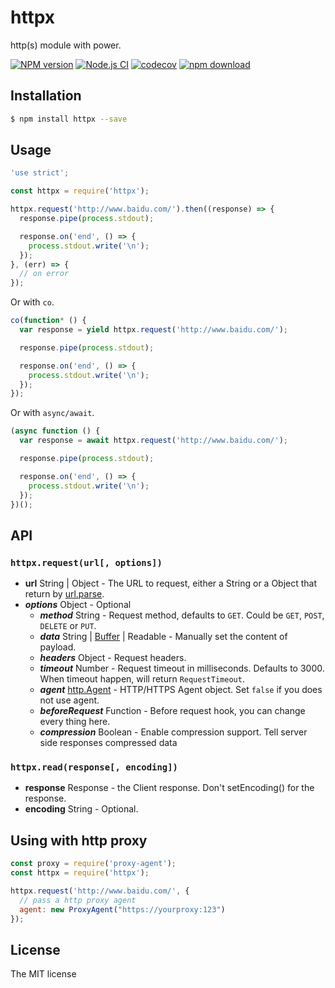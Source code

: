 httpx
===========
http(s) module with power.

[![NPM version][npm-image]][npm-url]
[![Node.js CI](https://github.com/JacksonTian/httpx/actions/workflows/node.js.yml/badge.svg)](https://github.com/JacksonTian/httpx/actions/workflows/node.js.yml)
[![codecov][cov-image]][cov-url]
[![npm download][download-image]][download-url]

[npm-image]: https://img.shields.io/npm/v/httpx.svg?style=flat-square
[npm-url]: https://npmjs.org/package/httpx
[cov-image]: https://codecov.io/gh/JacksonTian/httpx/branch/master/graph/badge.svg
[cov-url]: https://codecov.io/gh/JacksonTian/httpx
[download-image]: https://img.shields.io/npm/dm/httpx.svg?style=flat-square
[download-url]: https://npmjs.org/package/httpx

## Installation

```bash
$ npm install httpx --save
```

## Usage

```js
'use strict';

const httpx = require('httpx');

httpx.request('http://www.baidu.com/').then((response) => {
  response.pipe(process.stdout);

  response.on('end', () => {
    process.stdout.write('\n');
  });
}, (err) => {
  // on error
});
```

Or with `co`.

```js
co(function* () {
  var response = yield httpx.request('http://www.baidu.com/');

  response.pipe(process.stdout);

  response.on('end', () => {
    process.stdout.write('\n');
  });
});
```

Or with `async/await`.

```js
(async function () {
  var response = await httpx.request('http://www.baidu.com/');

  response.pipe(process.stdout);

  response.on('end', () => {
    process.stdout.write('\n');
  });
})();
```

## API

### `httpx.request(url[, options])`

- **url** String | Object - The URL to request, either a String or a Object that return by [url.parse](http://nodejs.org/api/url.html#url_url_parse_urlstr_parsequerystring_slashesdenotehost).
- ***options*** Object - Optional
    - ***method*** String - Request method, defaults to `GET`. Could be `GET`, `POST`, `DELETE` or `PUT`.
    - ***data*** String | [Buffer](http://nodejs.org/api/buffer.html) | Readable - Manually set the content of payload.
    - ***headers*** Object - Request headers.
    - ***timeout*** Number - Request timeout in milliseconds. Defaults to 3000. When timeout happen, will return `RequestTimeout`.
    - ***agent*** [http.Agent](http://nodejs.org/api/http.html#http_class_http_agent) - HTTP/HTTPS Agent object.
      Set `false` if you does not use agent.
    - ***beforeRequest*** Function - Before request hook, you can change every thing here.
    - ***compression*** Boolean - Enable compression support. Tell server side responses compressed data

### `httpx.read(response[, encoding])`

- **response** Response - the Client response. Don't setEncoding() for the response.
- **encoding** String - Optional.

## Using with http proxy

```js
const proxy = require('proxy-agent');
const httpx = require('httpx');

httpx.request('http://www.baidu.com/', {
  // pass a http proxy agent
  agent: new ProxyAgent("https://yourproxy:123")
});
```

## License
The MIT license
